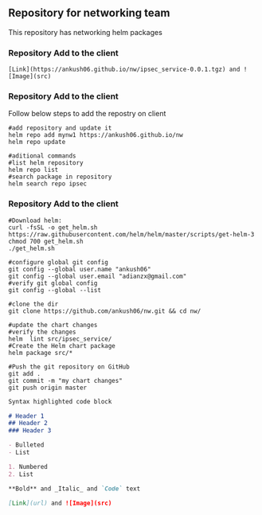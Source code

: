 ## Repository for networking team

This repository has networking helm packages 

### Repository Add to the client
```
[Link](https://ankush06.github.io/nw/ipsec_service-0.0.1.tgz) and ![Image](src)
```

### Repository Add to the client

Follow below steps to add the repostry on client
```
#add repository and update it
helm repo add mynw1 https://ankush06.github.io/nw
helm repo update

#aditional commands
#list helm repository 
helm repo list
#search package in repository
helm search repo ipsec
```
### Repository Add to the client
```
#Download helm:
curl -fsSL -o get_helm.sh https://raw.githubusercontent.com/helm/helm/master/scripts/get-helm-3
chmod 700 get_helm.sh
./get_helm.sh

#configure global git config
git config --global user.name "ankush06"
git config --global user.email "adianzx@gmail.com"
#verify git global config
git config --global --list

#clone the dir
git clone https://github.com/ankush06/nw.git && cd nw/

#update the chart changes
#verify the changes
helm  lint src/ipsec_service/
#Create the Helm chart package
helm package src/*

#Push the git repository on GitHub
git add . 
git commit -m "my chart changes"
git push origin master                                              

```

```markdown
Syntax highlighted code block

# Header 1
## Header 2
### Header 3

- Bulleted
- List

1. Numbered
2. List

**Bold** and _Italic_ and `Code` text

[Link](url) and ![Image](src)
```

